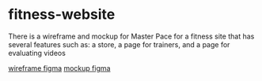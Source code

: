 # fitness-website

There is a wireframe and mockup for Master Pace for a fitness site that has several features such as:
a store, a page for trainers, and a page for evaluating videos

[wireframe figma](https://www.figma.com/file/ofodBKLHSDfi4v5qsi7J2z/GYMRAT?node-id=0-1&t=dP3ydWK51y8vOnqQ-0)
[mockup figma](https://www.figma.com/file/ofodBKLHSDfi4v5qsi7J2z/GYMRAT?node-id=0-1&t=dP3ydWK51y8vOnqQ-0)

